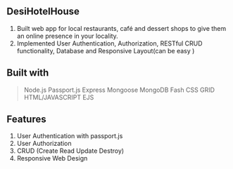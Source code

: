 ## DesiHotelHouse

1) Built web app for local restaurants, café and dessert shops to give them an online presence in your locality.
2) Implemented User Authentication, Authorization, RESTful CRUD functionality, Database and Responsive Layout(can be easy )

## Built with

> Node.js
> Passport.js
> Express
> Mongoose
> MongoDB
> Fash
> CSS GRID
> HTML/JAVASCRIPT
> EJS

## Features
1) User Authentication with passport.js
2) User Authorization
3) CRUD (Create Read Update Destroy)
4) Responsive Web Design

